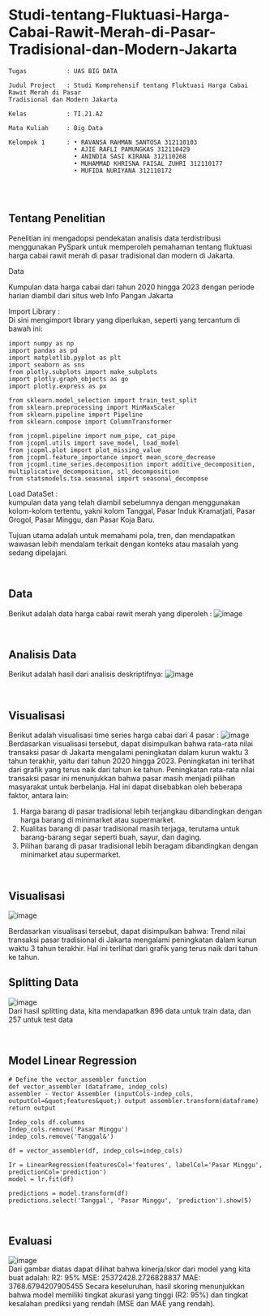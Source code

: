 # Studi-tentang-Fluktuasi-Harga-Cabai-Rawit-Merah-di-Pasar-Tradisional-dan-Modern-Jakarta

```
Tugas           : UAS BIG DATA

Judul Project   : Studi Komprehensif tentang Fluktuasi Harga Cabai Rawit Merah di Pasar 
Tradisional dan Modern Jakarta 

Kelas           : TI.21.A2

Mata Kuliah     : Big Data

Kelompok 1      : • RAVANSA RAHMAN SANTOSA 312110103 
                  • AJIE RAFLI PAMUNGKAS 312110429 
                  • ANINDIA SASI KIRANA 312110268 
                  • MUHAMMAD KHRISNA FAISAL ZUHRI 312110177 
                  • MUFIDA NURIYANA 312110172 
                 
```
<br/>

## Tentang Penelitian

Penelitian ini mengadopsi pendekatan analisis data terdistribusi menggunakan 
PySpark untuk memperoleh pemahaman tentang fluktuasi harga cabai rawit merah di 
pasar tradisional dan modern di Jakarta. 

Data

Kumpulan data harga cabai dari tahun 2020 hingga 2023 dengan periode harian 
diambil dari situs web Info Pangan Jakarta

Import Library : <br>Di sini mengimport library yang diperlukan, seperti yang tercantum di bawah ini:
```
import numpy as np
import pandas as pd
import matplotlib.pyplot as plt
import seaborn as sns
from plotly.subplots import make_subplots
import plotly.graph_objects as go
import plotly.express as px

from sklearn.model_selection import train_test_split
from sklearn.preprocessing import MinMaxScaler
from sklearn.pipeline import Pipeline
from sklearn.compose import ColumnTransformer

from jcopml.pipeline import num_pipe, cat_pipe
from jcopml.utils import save_model, load_model
from jcopml.plot import plot_missing_value
from jcopml.feature_importance import mean_score_decrease
from jcopml.time_series.decomposition import additive_decomposition, multiplicative_decomposition, stl_decomposition
from statsmodels.tsa.seasonal import seasonal_decompose
```

Load DataSet : <br>kumpulan data yang telah diambil sebelumnya dengan menggunakan kolom-kolom tertentu, yakni kolom Tanggal, Pasar Induk Kramatjati, Pasar Grogol, Pasar Minggu, dan Pasar Koja Baru. 


Tujuan utama adalah untuk memahami pola, tren, dan mendapatkan wawasan lebih mendalam terkait dengan konteks atau masalah yang sedang dipelajari.

<br/>

## Data
Berikut adalah data harga cabai rawit merah yang diperoleh : 
![image](https://github.com/ravansaa/Studi-tentang-Fluktuasi-Harga-Cabai-Rawit-Merah-di-Pasar-Tradisional-dan-Modern-Jakarta/assets/92682154/e967998e-2971-4203-a599-3f96eb78a625)


<br/>

## Analisis Data
Berikut adalah hasil dari analisis deskriptifnya: 
![image](https://github.com/ravansaa/Studi-tentang-Fluktuasi-Harga-Cabai-Rawit-Merah-di-Pasar-Tradisional-dan-Modern-Jakarta/assets/92682154/61daa4b5-4b82-44b5-b08d-c1adef4a3a27)

<br/>

## Visualisasi

Berikut adalah visualisasi time series harga cabai dari 4 pasar : 
![image](https://github.com/ravansaa/Studi-tentang-Fluktuasi-Harga-Cabai-Rawit-Merah-di-Pasar-Tradisional-dan-Modern-Jakarta/assets/92682154/4009327d-eb7b-4ca8-82ca-1c92672ba019)<br/>
Berdasarkan visualisasi tersebut, dapat disimpulkan bahwa rata-rata nilai transaksi 
pasar di Jakarta mengalami peningkatan dalam kurun waktu 3 tahun terakhir, yaitu dari 
tahun 2020 hingga 2023. Peningkatan ini terlihat dari grafik yang terus naik dari tahun ke 
tahun. 
Peningkatan rata-rata nilai transaksi pasar ini menunjukkan bahwa pasar masih 
menjadi pilihan masyarakat untuk berbelanja. Hal ini dapat disebabkan oleh beberapa 
faktor, antara lain: 
1. Harga barang di pasar tradisional lebih terjangkau dibandingkan dengan harga 
barang di minimarket atau supermarket. 
2. Kualitas barang di pasar tradisional masih terjaga, terutama untuk barang-barang 
segar seperti buah, sayur, dan daging. 
3. Pilihan barang di pasar tradisional lebih beragam dibandingkan dengan 
minimarket atau supermarket. 
<br/>

## Visualisasi
![image](https://github.com/ravansaa/Studi-tentang-Fluktuasi-Harga-Cabai-Rawit-Merah-di-Pasar-Tradisional-dan-Modern-Jakarta/assets/92682154/65e5c353-26cb-4342-b59b-505263fb3db0)

Berdasarkan visualisasi tersebut, dapat disimpulkan bahwa: Trend nilai transaksi pasar tradisional di Jakarta mengalami peningkatan dalam 
kurun waktu 3 tahun terakhir. Hal ini terlihat dari grafik yang terus naik dari tahun 
ke tahun.
<br/>

## Splitting Data
 ![image](https://github.com/ravansaa/Studi-tentang-Fluktuasi-Harga-Cabai-Rawit-Merah-di-Pasar-Tradisional-dan-Modern-Jakarta/assets/92682154/6c19716a-c532-48ca-b8de-ee222bee944a) <br/>
Dari hasil splitting data, kita mendapatkan 896 data untuk train data, dan 257 untuk test 
data 

<br/>

## Model Linear Regression
```
﻿# Define the vector_assembler function
def vector_assembler (dataframe, indep_cols)
assembler - Vector Assembler (inputCols-indep_cols, outputCol=&quot;features&quot;) output assembler.transform(dataframe)
return output

Indep_cols df.columns
Indep_cols.remove('Pasar Minggu') 
indep_cols.remove('Tanggal&') 

df = vector_assembler(df, indep_cols=indep_cols)

Ir = LinearRegression(featuresCol='features', labelCol='Pasar Minggu', predictionCol='prediction')
model = lr.fit(df)

predictions = model.transform(df)
predictions.select('Tanggal', 'Pasar Minggu', 'prediction').show(5)
```
<br/>

## Evaluasi
![image](https://github.com/ravansaa/Studi-tentang-Fluktuasi-Harga-Cabai-Rawit-Merah-di-Pasar-Tradisional-dan-Modern-Jakarta/assets/92682154/887b2552-9e44-40c3-b7f1-d730cfebc095) <br/>
Dari gambar diatas dapat dilihat bahwa kinerja/skor dari model yang kita buat adalah: 
R2: 95% 
MSE: 25372428.2726828837 
MAE: 3768.6794207905455 
Secara keseluruhan, hasil skoring menunjukkan bahwa model memiliki tingkat 
akurasi yang tinggi (R2: 95%) dan tingkat kesalahan prediksi yang rendah (MSE dan 
MAE yang rendah).
<br/>
